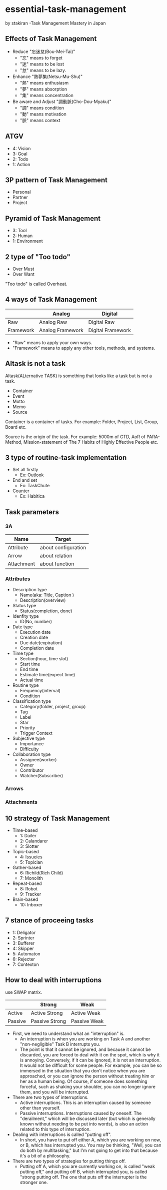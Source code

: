 # essential-task-management
by stakiran -Task Management Mastery in Japan

## Effects of Task Management
- Reduce "忘迷怠(Bou-Mei-Tai)"
    - "忘" means to forget
    - "迷" means to be lost
    - "怠" means to be lazy.
- Enhance "熱夢集(Netsu-Mu-Shu)"
    - "熱" means enthusiasm
    - "夢" means absorption
    - "集" means concentration
- Be aware and Adjust "調動脈(Cho-Dou-Myaku)"
    - "調" means condition
    - "動" means motivation
    - "脈" means context

## ATGV
- 4: Vision
- 3: Goal
- 2: Todo
- 1: Action

## 3P pattern of Task Management
- Personal
- Partner
- Project

## Pyramid of Task Management
- 3: Tool
- 2: Human
- 1: Environment

## 2 type of "Too todo"
- Over Must
- Over Want

"Too todo" is called Overheat.

## 4 ways of Task Management

|           | Analog | Digital |
| --------- | ------ | ------- |
| Raw       | Analog Raw | Digital Raw |
| Framework | Analog Framework | Digital Framework |

- "Raw" means to apply your own ways.
- "Framework" means to apply any other tools, methods, and systems.

## Altask is not a task
Altask(ALternative TASK) is something that looks like a task but is not a task.

- Container
- Event
- Motto
- Memo
- Source

Container is a container of tasks. For example: Folder, Project, List, Group, Board etc.

Source is the origin of the task. For example: 5000m of GTD, AoR of PARA-Method, Mission-statement of The 7 Habits of Highly Effective People etc.

## 3 type of routine-task implementation
- Set all firstly
    - Ex: Outlook
- End and set
    - Ex: TaskChute
- Counter
    - Ex: Habitica

## Task parameters

### 3A
| Name | Target |
| ---- | ---- |
| Attribute | about configuration |
| Arrow | about relation |
| Attachment | about function |

### Attributes
- Description type
    - Name(aka: Title, Caption )
    - Description(overview)
- Status type
    - Status(completion, done)
- Idenfity type
    - ID(No, number)
- Date type
    - Execution date
    - Creation date
    - Due date(expiration)
    - Completion date
- Time type
    - Section(hour, time slot)
    - Start time
    - End time
    - Estimate time(expect time)
    - Actual time
- Routine type
    - Frequency(interval)
    - Condition
- Classification type
    - Category(folder, project, group)
    - Tag
    - Label
    - Star
    - Priority
    - Trigger Context
- Subjective type
    - Importance
    - Difficulty
- Collaboration type
    - Assignee(worker)
    - Owner
    - Contributor
    - Watcher(Subscriber)

### Arrows

### Attachments

## 10 strategy of Task Management
- Time-based
    - 1: Dailer
    - 2: Calandarer
    - 3: Slotter
- Topic-based
    - 4: Issueies
    - 5: Topician
- Gather-based
    - 6: Richild(Rich Child)
    - 7: Monolith
- Repeat-based
    - 8: Robot
    - 9: Tracker
- Brain-based
    - 10: Inboxer

## 7 stance of proceeing tasks
- 1: Deligator
- 2: Sprinter
- 3: Bufferer
- 4: Skipper
- 5: Automaton
- 6: Rejecter
- 7: Contexton

## How to deal with interruptions
use SWAP matrix.

|         | Strong | Weak |
| ------- | ------ | ---- |
| Active  | Active Strong | Active Weak |
| Passive | Passive Strong | Passive Weak |

- First, we need to understand what an "interruption" is.
    - An interruption is when you are working on Task A and another "non-negligible" Task B interrupts you.
    - The point is that it cannot be ignored, and because it cannot be discarded, you are forced to deal with it on the spot, which is why it is annoying. Conversely, if it can be ignored, it is not an interruption. It would not be difficult for some people. For example, you can be so immersed in the situation that you don't notice when you are approached, or you can ignore the person without treating him or her as a human being. Of course, if someone does something forceful, such as shaking your shoulder, you can no longer ignore them, and you will be interrupted.
- There are two types of interruptions.
    - Active interruptions. This is an interruption caused by someone other than yourself.
    - Passive interruptions. Interruptions caused by oneself. The "derailment," which will be discussed later (but which is generally known without needing to be put into words), is also an action related to this type of interruption.
- Dealing with interruptions is called "putting off".
    - In short, you have to put off either A, which you are working on now, or B, which has interrupted you. You may be thinking, "Well, you can do both by multitasking," but I'm not going to get into that because it's a bit of a philosophy.
- There are two types of strategies for putting things off.
    - Putting off A, which you are currently working on, is called "weak putting off," and putting off B, which interrupted you, is called "strong putting off. The one that puts off the interrupter is the stronger one.
